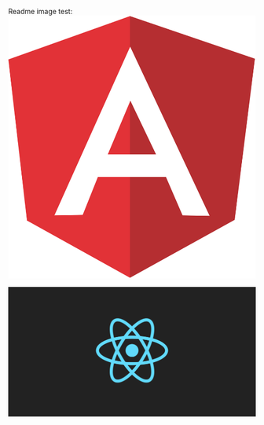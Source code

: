 Readme image test:
![Alt text](angular-icon-1.svg?raw=true "Optional Title")


![Alt text](react.png?raw=true "Optional Title")
